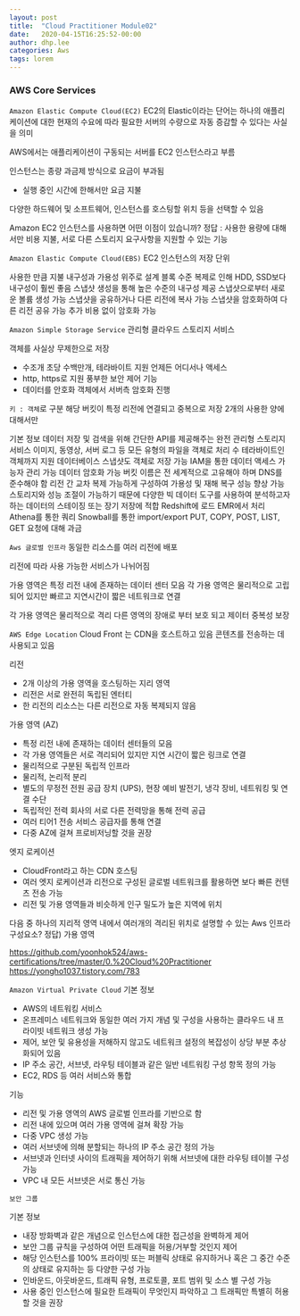```yaml
---
layout: post
title:  "Cloud Practitioner Module02"
date:   2020-04-15T16:25:52-00:00
author: dhp.lee
categories: Aws
tags: lorem
---
```


### AWS Core Services

`Amazon Elastic Compute Cloud(EC2)`
EC2의 Elastic이라는 단어는 하나의 애플리케이션에 대한 현재의 수요에 따라 필요한 서버의 수량으로 자동 증감할 수 있다는 사실을 의미

AWS에서는 애플리케이션이 구동되는 서버를 EC2 인스턴스라고 부름

인스턴스는 종량 과금제 방식으로 요금이 부과됨
- 실행 중인 시간에 한해서만 요금 지불

다양한 하드웨어 및 소프트웨어, 인스턴스를 호스팅할 위치 등을 선택할 수 있음

Amazon EC2 인스턴스를 사용하면 어떤 이점이 있습니까? 
정답 : 사용한 용량에 대해서만 비용 지불, 서로 다른 스토리지 요구사항을 지원할 수 있는 기능

`Amazon Elastic Compute Cloud(EBS)`
EC2 인스턴스의 저장 단위

사용한 만큼 지불
내구성과 가용성 위주로 설계
블록 수준 복제로 인해 HDD, SSD보다 내구성이 훨씬 좋음
스냅샷 생성을 통해 높은 수준의 내구성 제공
스냅샷으로부터 새로운 볼륨 생성 가능
스냅샷을 공유하거나 다른 리전에 복사 가능
스냅샷을 암호화하여 다른 리전 공유 가능
추가 비용 없이 암호화 가능

`Amazon Simple Storage Service`
관리형 클라우드 스토리지 서비스

객체를 사실상 무제한으로 저장
- 수조개 초당 수백만개, 테라바이트 지원
언제든 어디서나 액세스
- http, https로 지원
풍부한 보안 제어 기능
- 데이터를 안호화 객체에서 서버측 암호화 진행

`키 : 객체`로 구분
해당 버킷이 특정 리전에 연결되고 중복으로 저장
2개의 
사용한 양에 대해서만

기본 정보
데이터 저장 및 검색을 위해 간단한 API를 제공해주는 완전 관리형 스토리지 서비스
이미지, 동영상, 서버 로그 등 모든 유형의 파일을 객체로 처리
수 테라바이트인 객체까지 지원
데이터베이스 스냅샷도 객체로 저장 가능
IAM을 통한 데이터 액세스 가능자 관리 가능
데이터 암호화 가능
버킷 이름은 전 세계적으로 고유해야 하며 DNS를 준수해야 함
리전 간 교차 복제 가능하게 구성하여 가용성 및 재해 복구 성능 향상 가능
스토리지와 성능 조절이 가능하기 때문에 다양한 빅 데이터 도구를 사용하여 분석하고자 하는 데이터의 스테이징 또는 장기 저장에 적합
Redshift에 로드
EMR에서 처리
Athena를 통한 쿼리
Snowball를 통한 import/export
PUT, COPY, POST, LIST, GET 요청에 대해 과금



`Aws 글로벌 인프라`
동일한 리소스를 여러 리전에 배포

리전에 따라 사용 가능한 서비스가 나뉘어짐

가용 영역은 특정 리전 내에 존재하는 데이터 센터 모음
각 가용 영역은 물리적으로 고립되어 있지만 빠르고 지연시간이 짧은 네트워크로 연결

각 가용 영역은 물리적으로 격리 다른 영역의 장애로 부터 보호 되고 제이터 중복성 보장

`AWS Edge Location`
Cloud Front 는 CDN을 호스트하고 있음
콘텐츠를 전송하는 데 사용되고 있음

리전
- 2개 이상의 가용 영역을 호스팅하는 지리 영역
- 리전은 서로 완전히 독립된 엔터티
- 한 리전의 리소스는 다른 리전으로 자동 복제되지 않음

가용 영역 (AZ)
- 특정 리전 내에 존재하는 데이터 센터들의 모음
- 각 가용 영역들은 서로 격리되어 있지만 지연 시간이 짧은 링크로 연결
- 물리적으로 구분된 독립적 인프라
- 물리적, 논리적 분리
- 별도의 무정전 전원 공급 장치 (UPS), 현장 예비 발전기, 냉각 장비, 네트워킹 및 연결 수단
- 독립적인 전력 회사의 서로 다른 전력망을 통해 전력 공급
- 여러 티어1 전송 서비스 공급자를 통해 연결
- 다중 AZ에 걸쳐 프로비저닝할 것을 권장

엣지 로케이션
- CloudFront라고 하는 CDN 호스팅
- 여러 엣지 로케이션과 리전으로 구성된 글로벌 네트워크를 활용하면 보다 빠른 컨텐츠 전송 가능
- 리전 및 가용 영역들과 비슷하게 인구 밀도가 높은 지역에 위치

다음 중 하나의 지리적 영역 내에서 여러개의 격리된 위치로 설명할 수 있는 Aws 인프라 구성요소?
정답) 가용 영역

https://github.com/yoonhok524/aws-certifications/tree/master/0.%20Cloud%20Practitioner
https://yongho1037.tistory.com/783


`Amazon Virtual Private Cloud`
기본 정보
- AWS의 네트워킹 서비스
- 온프레미스 네트워크와 동일한 여러 가지 개념 및 구성을 사용하는 클라우드 내 프라이빗 네트워크 생성 가능
- 제어, 보안 및 유용성을 저해하지 않고도 네트워크 설정의 복잡성이 상당 부분 추상화되어 있음
- IP 주소 공간, 서브넷, 라우팅 테이블과 같은 일반 네트워킹 구성 항목 정의 가능
- EC2, RDS 등 여러 서비스와 통합

기능
- 리전 및 가용 영역의 AWS 글로벌 인프라를 기반으로 함
- 리전 내에 있으며 여러 가용 영역에 걸쳐 확장 가능
- 다중 VPC 생성 가능
- 여러 서브넷에 의해 분할되는 하나의 IP 주소 공간 정의 가능
- 서브넷과 인터넷 사이의 트래픽을 제어하기 위해 서브넷에 대한 라우팅 테이블 구성 가능
- VPC 내 모든 서브넷은 서로 통신 가능

`보안 그룹`

기본 정보
- 내장 방화벽과 같은 개념으로 인스턴스에 대한 접근성을 완벽하게 제어
- 보안 그룹 규칙을 구성하여 어떤 트래픽을 허용/거부할 것인지 제어
- 해당 인스턴스를 100% 프라이빗 또는 퍼블릭 상태로 유지하거나 혹은 그 중간 수준의 상태로 유지하는 등 다양한 구성 가능
- 인바운드, 아웃바운드, 트래픽 유형, 프로토콜, 포트 범위 및 소스 별 구성 가능
- 사용 중인 인스턴스에 필요한 트래픽이 무엇인지 파악하고 그 트래픽만 특별히 허용할 것을 권장